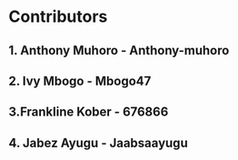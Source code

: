 # Contributors

## 1. Anthony Muhoro - Anthony-muhoro

## 2. Ivy Mbogo - Mbogo47

## 3.Frankline Kober - 676866

## 4. Jabez Ayugu - Jaabsaayugu
